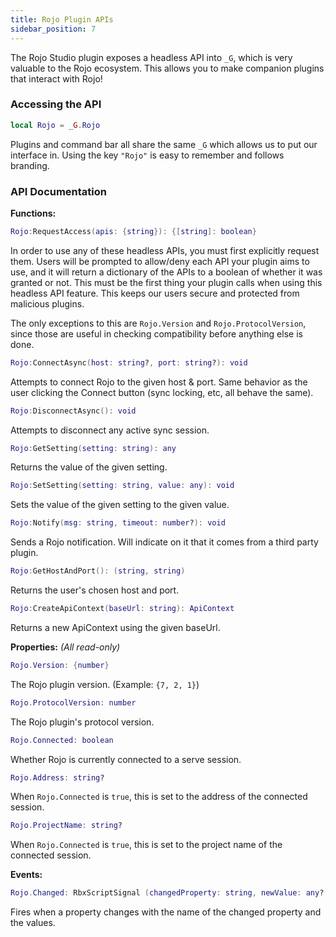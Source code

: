 ```yaml
---
title: Rojo Plugin APIs
sidebar_position: 7
---
```


The Rojo Studio plugin exposes a headless API into `_G`, which is very valuable to the Rojo ecosystem. This allows you to make companion plugins that interact with Rojo!

### Accessing the API
```Lua
local Rojo = _G.Rojo
```
Plugins and command bar all share the same `_G` which allows us to put our interface in. Using the key `"Rojo"` is easy to remember and follows branding.

### API Documentation

**Functions:**

```Lua
Rojo:RequestAccess(apis: {string}): {[string]: boolean}
```
In order to use any of these headless APIs, you must first explicitly request them. Users will be prompted to allow/deny each API your plugin aims to use, and it will return a dictionary of the APIs to a boolean of whether it was granted or not. This must be the first thing your plugin calls when using this headless API feature. This keeps our users secure and protected from malicious plugins.

The only exceptions to this are `Rojo.Version` and `Rojo.ProtocolVersion`, since those are useful in checking compatibility before anything else is done.

```Lua
Rojo:ConnectAsync(host: string?, port: string?): void
```
Attempts to connect Rojo to the given host & port. Same behavior as the user clicking the Connect button (sync locking, etc, all behave the same).

```Lua
Rojo:DisconnectAsync(): void
```
Attempts to disconnect any active sync session.

```Lua
Rojo:GetSetting(setting: string): any
```
Returns the value of the given setting.

```Lua
Rojo:SetSetting(setting: string, value: any): void
```
Sets the value of the given setting to the given value.

```Lua
Rojo:Notify(msg: string, timeout: number?): void
```
Sends a Rojo notification. Will indicate on it that it comes from a third party plugin.

```Lua
Rojo:GetHostAndPort(): (string, string)
```
Returns the user's chosen host and port.

```Lua
Rojo:CreateApiContext(baseUrl: string): ApiContext
```
Returns a new ApiContext using the given baseUrl.

**Properties:** *(All read-only)*

```Lua
Rojo.Version: {number}
```
The Rojo plugin version. (Example: `{7, 2, 1}`)

```Lua
Rojo.ProtocolVersion: number
```
The Rojo plugin's protocol version.

```Lua
Rojo.Connected: boolean
```
Whether Rojo is currently connected to a serve session.

```Lua
Rojo.Address: string?
```
When `Rojo.Connected` is `true`, this is set to the address of the connected session.

```Lua
Rojo.ProjectName: string?
```
When `Rojo.Connected` is `true`, this is set to the project name of the connected session.

**Events:**

```Lua
Rojo.Changed: RbxScriptSignal (changedProperty: string, newValue: any?, oldValue: any?)
```
Fires when a property changes with the name of the changed property and the values.
